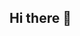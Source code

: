 ## Hi there 👋

<!--
**code-jacob/code-jacob** is a ✨ _special_ ✨ repository because its `README.md` (this file) appears on your GitHub profile.

I have a degree in Applied Mechanics, so I like to do calculations, simulations, optimizations or designs. I am a responsible and caring person who wants to understand what he is doing and is interested in how things work. In the recent few years, I've been a big fan of CAE open source software like code_aster and OpenFOAM.
